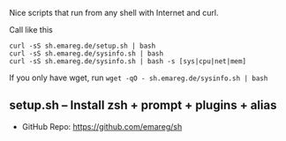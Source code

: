 Nice scripts that run from any shell with Internet and curl.

Call like this
```
curl -sS sh.emareg.de/setup.sh | bash
curl -sS sh.emareg.de/sysinfo.sh | bash
curl -sS sh.emareg.de/sysinfo.sh | bash -s [sys|cpu|net|mem]
```

If you only have wget, run `wget -qO - sh.emareg.de/sysinfo.sh | bash`

## setup.sh – Install zsh + prompt + plugins + alias



* GitHub Repo: https://github.com/emareg/sh